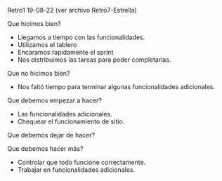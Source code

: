 Retro1 19-08-22 (ver archivo Retro7-Estrella)

Que hicimos bien?
- Llegamos a tiempo con las funcionalidades.
- Utilizamos el tablero
- Encaramos rapidamente el sprint
- Nos distribuimos las tareas para poder completarlas.

Que no hicimos bien?
- Nos faltó tiempo para terminar algunas funcionalidades adicionales.

Que debemos empezar a hacer?
- Las funcionalidades adicionales.
- Chequear el funcionamiento de sitio.

Que debemos dejar de hacer?


Que debemos hacer más?
- Controlar que todo funcione correctamente.
- Trabajar en funcionalidades adicionales.